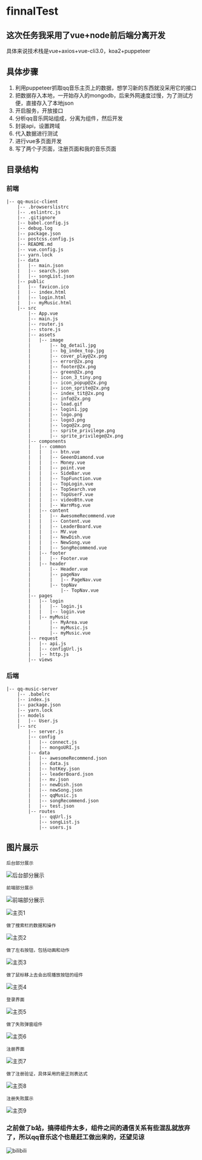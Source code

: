 # finnalTest

## 这次任务我采用了vue+node前后端分离开发

具体来说技术栈是vue+axios+vue-cli3.0，koa2+puppeteer

## 具体步骤
1. 利用puppeteer抓取qq音乐主页上的数据，想学习新的东西就没采用它的接口
2. 把数据存入本地，一开始存入的mongodb，后来外网速度过慢，为了测试方便，直接存入了本地json
3. 开启服务，开放接口
4. 分析qq音乐网站组成，分离为组件，然后开发
5. 封装api，设置跨域
6. 代入数据进行测试
7. 进行vue多页面开发
8. 写了两个子页面，注册页面和我的音乐页面

## 目录结构
### 前端
```
|-- qq-music-client
    |-- .browserslistrc
    |-- .eslintrc.js
    |-- .gitignore
    |-- babel.config.js
    |-- debug.log
    |-- package.json
    |-- postcss.config.js
    |-- README.md
    |-- vue.config.js
    |-- yarn.lock
    |-- data
    |   |-- main.json
    |   |-- search.json
    |   |-- songList.json
    |-- public
    |   |-- favicon.ico
    |   |-- index.html
    |   |-- login.html
    |   |-- myMusic.html
    |-- src
        |-- App.vue
        |-- main.js
        |-- router.js
        |-- store.js
        |-- assets
        |   |-- image
        |       |-- bg_detail.jpg
        |       |-- bg_index_top.jpg
        |       |-- cover_play@2x.png
        |       |-- error@2x.png
        |       |-- footer@2x.png
        |       |-- green@2x.png
        |       |-- icon_3_tiny.png
        |       |-- icon_popup@2x.png
        |       |-- icon_sprite@2x.png
        |       |-- index_tit@2x.png
        |       |-- info@2x.png
        |       |-- load.gif
        |       |-- login1.jpg
        |       |-- logo.png
        |       |-- logo3.png
        |       |-- logo@2x.png
        |       |-- sprite_privilege.png
        |       |-- sprite_privilege@2x.png
        |-- components
        |   |-- common
        |   |   |-- btn.vue
        |   |   |-- GeeenDiamond.vue
        |   |   |-- Money.vue
        |   |   |-- point.vue
        |   |   |-- SideBar.vue
        |   |   |-- TopFunction.vue
        |   |   |-- TopLogin.vue
        |   |   |-- TopSearch.vue
        |   |   |-- TopUserF.vue
        |   |   |-- videoBtn.vue
        |   |   |-- WarnMsg.vue
        |   |-- content
        |   |   |-- AwesomeRecommend.vue
        |   |   |-- Content.vue
        |   |   |-- LeaderBoard.vue
        |   |   |-- MV.vue
        |   |   |-- NewDish.vue
        |   |   |-- NewSong.vue
        |   |   |-- SongRecommend.vue
        |   |-- footer
        |   |   |-- Footer.vue
        |   |-- header
        |       |-- Header.vue
        |       |-- pageNav
        |       |   |-- PageNav.vue
        |       |-- topNav
        |           |-- TopNav.vue
        |-- pages
        |   |-- login
        |   |   |-- login.js
        |   |   |-- login.vue
        |   |-- myMusic
        |       |-- MyArea.vue
        |       |-- myMusic.js
        |       |-- myMusic.vue
        |-- request
        |   |-- api.js
        |   |-- configUrl.js
        |   |-- http.js
        |-- views

```
### 后端
```
|-- qq-music-server
    |-- .babelrc
    |-- index.js
    |-- package.json
    |-- yarn.lock
    |-- models
    |   |-- User.js
    |-- src
        |-- server.js
        |-- config
        |   |-- connect.js
        |   |-- mongoURI.js
        |-- data
        |   |-- awesomeRecommend.json
        |   |-- data.js
        |   |-- hotKey.json
        |   |-- leaderBoard.json
        |   |-- mv.json
        |   |-- newDish.json
        |   |-- newSong.json
        |   |-- qqMusic.js
        |   |-- songRecommend.json
        |   |-- test.json
        |-- routes
            |-- qqUrl.js
            |-- songList.js
            |-- users.js

```

## 图片展示

```
后台部分展示
```
![后台部分展示](README_IMG/serve.png)
```
前端部分展示
```
![前端部分展示](README_IMG/client.png)

![主页1](README_IMG/pageShow1.png)
```
做了搜索栏的数据和操作
```
![主页2](README_IMG/pageShow2.png)
```
做了左右按钮，包括动画和动作
```
![主页3](README_IMG/pageShow3.png)
```
做了鼠标移上去会出现播放按钮的组件
```
![主页4](README_IMG/pageShow4.png)
```
登录界面
```
![主页5](README_IMG/pageShow5.png)
```
做了失败弹窗组件
```
![主页6](README_IMG/pageShow6.png)
```
注册界面
```
![主页7](README_IMG/pageShow7.png)
```
做了注册验证，具体采用的是正则表达式
```
![主页8](README_IMG/pageShow8.png)
```
注册失败展示
```
![主页9](README_IMG/pageShow9.png)

### 之前做了b站，搞得组件太多，组件之间的通信关系有些混乱就放弃了，所以qq音乐这个也是赶工做出来的，还望见谅
![bilibili](README_IMG/bilibili.png)

